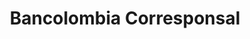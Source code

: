 ---
title: "Bancolombia Corresponsal"
url: /pereira/bancolombia-corresponsal/
shop: Lebensmittel
---